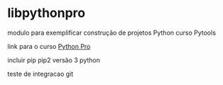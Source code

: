 # libpythonpro
modulo para exemplificar construção de projetos Python curso Pytools

link para o curso [Python Pro](https://pythonpro.com.br/)

incluir pip
pip2
versão 3 python

teste de integracao git
